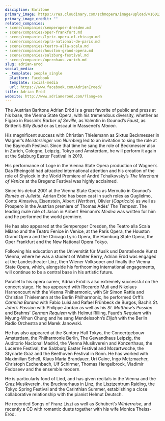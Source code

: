 ```yaml
---
discipline: Baritone
primary_image: https://res.cloudinary.com/schmopera/image/upload/v1601147897/media/2020/09/AdrianEroed_t5gm3u.jpg
primary_image_credit: ""
related_companies:
- scene/companies/semperoper-dresden.md
- scene/companies/oper-frankfurt.md
- scene/companies/lyric-opera-of-chicago.md
- scene/companies/opra-national-de-paris.md
- scene/companies/teatro-alla-scala.md
- scene/companies/houston-grand-opera.md
- scene/companies/salzburg-festival.md
- scene/companies/opernhaus-zurich.md
slug: adrian-erod
social_media:
- _template: people_single
  platform: Facebook
  template: social-media
  url: https://www.facebook.com/AdrianEroed/
title: Adrian Eröd
website: http://www.adrianeroed.com/?lang=en
---
```

The Austrian Baritone Adrian Eröd is a great favorite of public and press at his base, the Vienna State Opera, with his tremendous diversity, whether as Figaro in Rossini’s _Barber of Seville_, as Valentin in Gounod’s _Faust_, as Britten’s _Billy Budd_ or as Lescaut in Massenet’s _Manon_.

His magnificent success with Christian Thielemann as Sixtus Beckmesser in Wagner’s _Meistersinger von Nürnberg_ led to an invitation to sing the role at the Bayreuth Festival. Since that time he sang the role of Beckmesser also in Zurich, Cologne, Leipzig, Tokyo and Amsterdam, he will perform it again at the Salzburg Easter Festival in 2019. 

His performance of Loge in the Vienna State Opera production of Wagner’s Das Rheingold had attracted international attention and his creation of the role of Shylock in the World Premiere of André Tchaikovsky’s _The Merchant of Venice_ at the Bregenz Festival was highly acclaimed.

Since his debut 2001 at the Vienna State Opera as Mercutio in Gounod’s _Roméo et Juliette_, Adrian Eröd has been cast in such roles as Guglielmo, Conte Almaviva, Eisenstein, Albert (_Werther_), Olivier (_Capriccio_) as well as Prospero in the Austrian premiere of Thomas Adès’ _The Tempest_. The leading male role of Jason in Aribert Reimann’s _Medea_ was written for him and he performed the world premiere. 

He has also appeared at the Semperoper Dresden, the Teatro alla Scala Milano and the Teatro Fenice in Venice, at the Paris Opera, the Houston Grand Opera and the Chicago Lyric Opera, the Hamburg State Opera, the Oper Frankfurt and the New National Opera Tokyo. 

Following his education at the Universität für Musik und Darstellende Kunst Vienna, where he was a student of Walter Berry, Adrian Eröd was engaged at the Landestheater Linz, then Wiener Volksoper and finally the Vienna State Opera, which, alongside his forthcoming international engagements, will continue to be a central base in his artistic future. 

Parallel to his opera career, Adrian Eröd is also extremely successful on the concert stage. He has appeared with Riccardo Muti and Nikolaus Harnoncourt with the Vienna Philharmonic, with Sir Simon Rattle and Christian Thielemann at the Berlin Philharmonic, he performed Orff’s _Carmina Burana_ with Fabio Luisi and Rafael Frühbeck de Burgos, Bach’s _St. John’s Passion_ with Philippe Jordan as well as his _St. Matthew’s Passion_ and Brahms’ _German Requiem_ with Helmut Rilling, Fauré’s _Requiem_ with Myung-Whun Chung and he sang Mendelssohn’s _Elijah_ with the Berlin Radio Orchestra and Marek Janowski.

He has also appeared at the Suntory Hall Tokyo, the Concertgebouw Amsterdam, the Philharmonie Berlin, The Gewandhaus Leipzig, the Auditorio Nacional Madrid, the Vienna Musikverein and Konzerthaus, the Lucerne Festival, the Salzburg Easter Festival and Mozartwoche, the Styriarte Graz and the Beethoven Festival in Bonn. He has worked with Maximilian Schell, Klaus Maria Brandauer, Uri Caine, Ingo Metzmacher, Christoph Eschenbach, Ulf Schirmer, Thomas Hengelbrock, Vladimir Fedoseev and the ensemble modern.

He is particularly fond of Lied, and has given recitals in the Vienna and the Graz Musikverein, the Brucknerhaus in Linz, the Lisztzentrum Raiding, the Tokyo Spring Festival and the Carinthian Summer, establishing a close collaborative relationship with the pianist Helmut Deutsch. 

He recorded Songs of Franz Liszt as well as Schubert’s _Winterreise_, and recently a CD with romantic duets together with his wife Monica Theiss-Eröd.